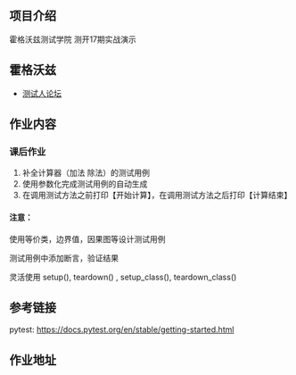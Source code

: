 ## 项目介绍
霍格沃兹测试学院 测开17期实战演示

## 霍格沃兹
- [测试人论坛](https://ceshiren.com/)

## 作业内容

### 课后作业
1. 补全计算器（加法 除法）的测试用例
2. 使用参数化完成测试用例的自动生成
3. 在调用测试方法之前打印【开始计算】，在调用测试方法之后打印【计算结束】

#### 注意：
使用等价类，边界值，因果图等设计测试用例  

测试用例中添加断言，验证结果  

灵活使用 setup(), teardown() , setup_class(), teardown_class()  



## 参考链接

pytest: https://docs.pytest.org/en/stable/getting-started.html


## 作业地址
